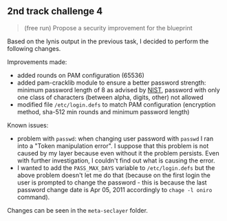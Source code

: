 ## 2nd track challenge 4

> (free run) Propose a security improvement for the blueprint

Based on the lynis output in the previous task, I decided to perform the following changes.

Improvements made:
- added rounds on PAM configuration (65536)
- added pam-cracklib module to ensure a better password strength: minimum password length of 8 as advised by [NIST](https://pages.nist.gov/800-63-3/sp800-63b.html#5111-memorized-secret-authenticators), password with only one class of characters (between alpha, digits, other) not allowed
- modified file `/etc/login.defs` to match PAM configuration (encryption method, sha-512 min rounds and minimum password length)

Known issues:
- problem with `passwd`: when changing user password with `passwd` I ran into a "Token manipulation error". I suppose that this problem is not caused by my layer because even without it the problem persists. Even with further investigation, I couldn't find out what is causing the error.
- I wanted to add the `PASS_MAX_DAYS` variable to `/etc/login.defs` but the above problem doesn't let me do that (because on the first login the user is prompted to change the password - this is because the last password change date is Apr 05, 2011 accordingly to `chage -l oniro` command).

Changes can be seen in the `meta-seclayer` folder.
